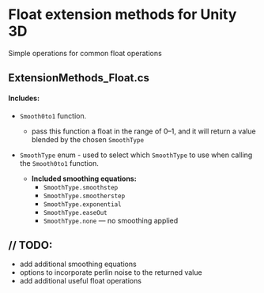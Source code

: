 # Float extension methods for Unity 3D

Simple operations for common float operations

## ExtensionMethods_Float.cs

#### Includes:

- `Smooth0to1` function.
  - pass this function a float in the range of 0–1, and it will return a value blended by the chosen `SmoothType`


- `SmoothType` enum - used to select which `SmoothType` to use when calling the `Smooth0to1` function.
  - **Included smoothing equations:**
    - `SmoothType.smoothstep`
    - `SmoothType.smootherstep`
    - `SmoothType.exponential`
    - `SmoothType.easeOut`
    - `SmoothType.none` — no smoothing applied


## // TODO:

- add additional smoothing equations
- options to incorporate perlin noise to the returned value
- add additional useful float operations
